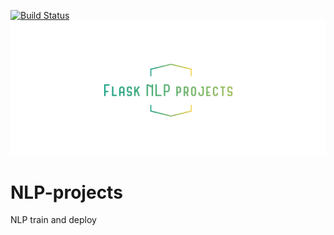 [![Build Status](https://travis-ci.org/Wanke15/NLP-projects.svg?branch=master)](https://travis-ci.org/Wanke15/NLP-projects)
![](project.png)
# NLP-projects
NLP train and deploy
